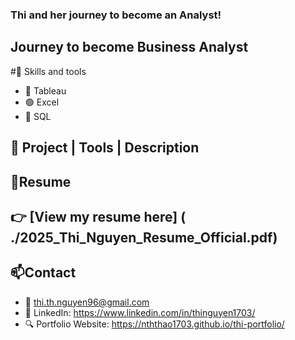### Thi and her journey to become an Analyst!
## Journey to become Business Analyst
#🧰 Skills and tools 
- 🔴 Tableau
- 🟢 Excel
- 🔵 SQL

## 📁 Project | Tools | Description
## 📄Resume
👉 [View my resume here] ( ./2025_Thi_Nguyen_Resume_Official.pdf)
---
## 📫Contact
- 📧 thi.th.nguyen96@gmail.com
- 💼 LinkedIn: https://www.linkedin.com/in/thinguyen1703/
- 🔍 Portfolio Website: https://nththao1703.github.io/thi-portfolio/
